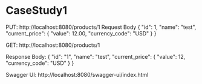 # CaseStudy1


PUT: http://localhost:8080/products/1
Request Body
{
"id": 1,
"name": "test",
"current_price": {
"value": 12.00,
"currency_code": "USD"
}
}


GET: http://localhost:8080/products/1

Response Body:
{
"id": "1",
"name": "test",
"current_price": {
"value": 12,
"currency_code": "USD"
}
}


Swagger UI: http://localhost:8080/swagger-ui/index.html
